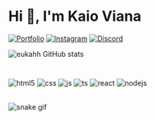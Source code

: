 <h1>Hi 👋, I'm Kaio Viana</h1>

[![Portfolio](https://img.shields.io/website?label=Portfolio&style=for-the-badge&url=https://sujeitoprogramador.com/&color=E4405F)]()
[![Instagram](https://img.shields.io/badge/Instagram-E4405F?style=for-the-badge&logo=instagram&logoColor=white)](https://instagram.com/kah.viana_)
[![Discord](https://img.shields.io/badge/Discord-7289DA?style=for-the-badge&logo=discord&logoColor=white)]()

![eukahh GitHub stats](https://github-readme-stats.vercel.app/api/top-langs?username=eukahh&show_icons=true&locale=en&hide_title=true)

#

<div style="display: inline_block">
  <img align="center" alt="html5" src="https://img.shields.io/badge/HTML5-E34F26?style=for-the-badge&logo=html5&logoColor=white" />
  <img align="center" alt="css" src="https://img.shields.io/badge/CSS3-1572B6?style=for-the-badge&logo=css3&logoColor=white" />
  <img align="center" alt="js" src="https://img.shields.io/badge/JavaScript-F7DF1E?style=for-the-badge&logo=javascript&logoColor=black" />
  <img align="center" alt="ts" src="https://img.shields.io/badge/TypeScript-007ACC?style=for-the-badge&logo=typescript&logoColor=white" />
  <img align="center" alt="react" src="https://img.shields.io/badge/React-20232A?style=for-the-badge&logo=react&logoColor=61DAFB" />
  <img align="center" alt="nodejs" src="https://img.shields.io/badge/Node.js-43853D?style=for-the-badge&logo=node.js&logoColor=white" />
</div><br/>

![snake gif](https://github.com/eukahh/eukahh/blob/output/github-contribution-grid-snake.gif)